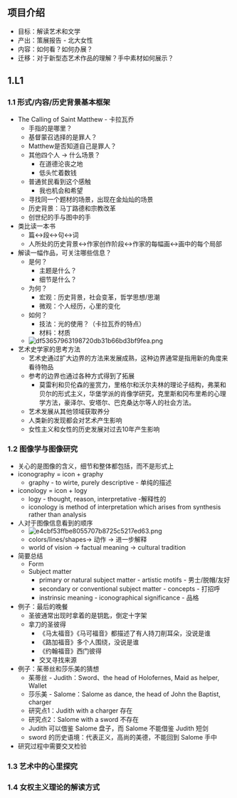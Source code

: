 ## 项目介绍
- 目标：解读艺术和文学
- 产出：策展报告 - 北大女性
- 内容：如何看？如何办展？
- 迁移：对于新型态艺术作品的理解？手中素材如何展示？

## 1.L1
### 1.1 形式/内容/历史背景基本框架
- The Calling of Saint Matthew - 卡拉瓦乔
    - 手指的是哪里？
    - 基督蒙召选择的是罪人？
    - Matthew是否知道自己是罪人？
    - 其他四个人 -> 什么场景？
        - 在道德沦丧之地
        - 低头忙着数钱
    - 普通贫民看到这个感触
        - 我也机会和希望
    - 寻找同一个题材的场景，出现在金灿灿的场景
    - 历史背景：马丁路德和宗教改革
    - 创世纪的手与图中的手
- 类比读一本书
    - 篇<->段<->句<->词
    - 人所处的历史背景<->作家创作阶段<->作家的每幅画<->画中的每个局部
- 解读一幅作品，可关注哪些信息？
    - 是何？
        - 主题是什么？
        - 细节是什么？
    - 为何？
        - 宏观：历史背景，社会变革，哲学思想/思潮
        - 微观：个人经历，心里的变化
    - 如何？
        - 技法：光的使用？（卡拉瓦乔的特点）
        - 材料：材质
    - ![df53657963198720db31b66bd3bf9fea.png](evernotecid://E2A92930-E046-4FD6-91B1-5608F596E1A8/appyinxiangcom/4044731/ENResource/p5813)
- 艺术史学家的思考方法
    - 艺术史通过扩大边界的方法来发展成熟，这种边界通常是指用新的角度来看待物品
    - 参考的边界也通过各种方式得到了拓展
        - 莫雷利和贝伦森的鉴赏力，里格尔和沃尔夫林的理论子结构，弗莱和贝尔的形式主义，华堡学派的肖像学研究，克里斯和冈布里希的心理学方法，豪泽尔、安塔尔、巴克桑达尔等人的社会方法。
    - 艺术发展从其他领域获取养分
    - 人类新的发现都会对艺术产生影响
    - 女性主义和女性的历史发展对过去10年产生影响
### 1.2 图像学与图像研究
- 关心的是图像的含义，细节和整体都包括，而不是形式上
- iconography = icon + graphy
    - graphy - to wirte, purely descriptive - 单纯的描述
- iconology = icon + logy
    - logy - thought, reason, interpretative  -解释性的
    - iconology is method of interpretation which arises from synthesis rather than analysis
- 人对于图像信息看到的顺序
    - ![e4cbf53ffbe8055707b8725c5217ed63.png](evernotecid://E2A92930-E046-4FD6-91B1-5608F596E1A8/appyinxiangcom/4044731/ENResource/p5814)
    - colors/lines/shapes-> 动作 -> 进一步解释
    - world of vision -> factual meaning -> cultural tradition
- 简要总结
    - Form
    - Subject matter
        - primary or natural subject matter - artistic motifs - 男士/脱帽/友好
        - secondary or conventional subject matter - concepts - 打招呼
        - instrinsic meaning - iconographical significance - 品格
- 例子：最后的晚餐
    - 圣彼通常出现时拿着的是钥匙，倒定十字架
    - 拿刀的圣彼得
        - 《马太福音》《马可福音》都描述了有人持刀削耳朵，没说是谁
        - 《路加福音》多个人围绕，没说是谁
        - 《约翰福音》西门彼得
        - 交叉寻找来源
- 例子：茱蒂丝和莎乐美的猜想
    - 茱蒂丝 - Judith：Sword、the head of Holofernes, Maid as helper, Wallet
    - 莎乐美 - Salome：Salome as dance, the head of John the Baptist, charger
    - 研究点1：Judith with a charger 存在
    - 研究点2：Salome with a sword 不存在
    - Judith 可以借鉴 Salome 盘子，而 Salome 不能借鉴 Judith 短剑
    - sword 的历史语境：代表正义，高尚的美德，不能回到 Salome 手中
- 研究过程中需要交叉检验
### 1.3 艺术中的心里探究
### 1.4 女权主义理论的解读方式